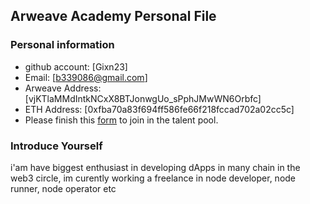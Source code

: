## Arweave Academy Personal File

### Personal information

- github account: [Gixn23]
- Email: [b339086@gmail.com]
- Arweave Address: [vjKTlaMMdIntkNCxX8BTJonwgUo_sPphJMwWN6Orbfc]
- ETH Address: [0xfba70a83f694ff586fe66f218fccad702a02cc5c]
- Please finish this [form](https://docs.google.com/forms/d/e/1FAIpQLSfWA5fIIcBgmRppm3jNz5vmf9Mai_QMVil-2pO4r7YKn_Zhtw/viewform?usp=sf_link) to join in the talent pool.

### Introduce Yourself
i'am have biggest enthusiast in developing dApps in many chain in the web3 circle, im curently working a freelance in node developer, node runner, node operator etc
